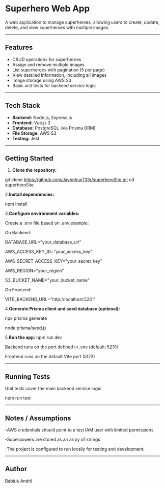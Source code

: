# Superhero Web App

A web application to manage superheroes, allowing users to create, update, delete, and view superheroes with multiple images.

---

## Features

- CRUD operations for superheroes
- Assign and remove multiple images
- List superheroes with pagination (5 per page)
- View detailed information, including all images
- Image storage using AWS S3
- Basic unit tests for backend service logic

---

## Tech Stack

- **Backend:** Node.js, Express.js
- **Frontend:** Vue.js 3
- **Database:** PostgreSQL (via Prisma ORM)
- **File Storage:** AWS S3
- **Testing:** Jest

---

## Getting Started

1. **Clone the repository:**

git clone https://github.com/Javenhun733r/superheroSite.git
cd superheroSite

2.**Install dependencies:**

npm install

3.**Configure environment variables:**

Create a .env file based on .env.example:

On Backend:

DATABASE_URL="your_database_url" 

AWS_ACCESS_KEY_ID="your_access_key"

AWS_SECRET_ACCESS_KEY="your_secret_key"

AWS_REGION="your_region"

S3_BUCKET_NAME="your_bucket_name"


On Frontend:

VITE_BACKEND_URL="http://localhost:5231"

4.**Generate Prisma client and seed database (optional):**

npx prisma generate

node prisma/seed.js

5.**Run the app:**
npm run dev

Backend runs on the port defined in .env (default: 5231)

Frontend runs on the default Vite port (5173)

---

## Running Tests

Unit tests cover the main backend service logic:

npm run test


---

## Notes / Assumptions

-AWS credentials should point to a test IAM user with limited permissions.

-Superpowers are stored as an array of strings.

-The project is configured to run locally for testing and development.


---

## Author

Babiuk Andrii
